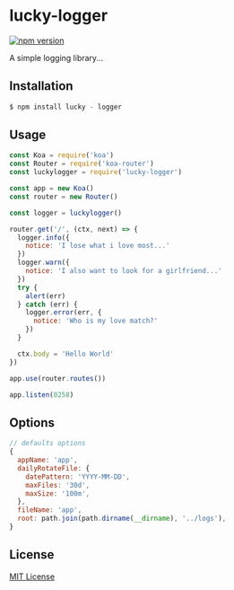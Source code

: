 
# lucky-logger

[![npm version][npm-image]][npm-url]

A simple logging library...

## Installation

``` js
$ npm install lucky - logger
```

## Usage

``` javascript
const Koa = require('koa')
const Router = require('koa-router')
const luckylogger = require('lucky-logger')

const app = new Koa()
const router = new Router()

const logger = luckylogger()

router.get('/', (ctx, next) => {
  logger.info({
    notice: 'I lose what i love most...'
  })
  logger.warn({
    notice: 'I also want to look for a girlfriend...'
  })
  try {
    alert(err)
  } catch (err) {
    logger.error(err, {
      notice: 'Who is my love match?'
    })
  }

  ctx.body = 'Hello World'
})

app.use(router.routes())

app.listen(0258)
```

## Options

``` js
// defaults options
{
  appName: 'app',
  dailyRotateFile: {
    datePattern: 'YYYY-MM-DD',
    maxFiles: '30d',
    maxSize: '100m',
  },
  fileName: 'app',
  root: path.join(path.dirname(__dirname), '../logs'),
}
```

## License

  [MIT License](http://www.opensource.org/licenses/mit-license.php)
 
[npm-image]: https://img.shields.io/npm/v/lucky-logger.svg?style=flat-square
[npm-url]: https://npmjs.org/package/lucky-logger
